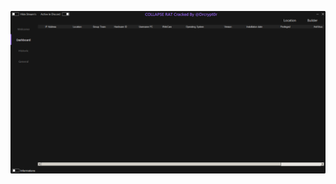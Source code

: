 ![Screenshot](https://raw.githubusercontent.com/Cryakl/Ultimate-RAT-Collection/refs/heads/main/XWorm/Mods/Collapse%20HVNC%20Rat%20v1.5/Screenshot.png)
